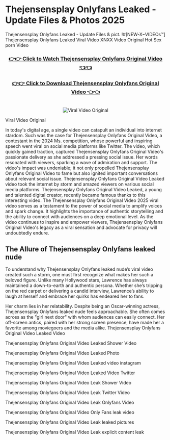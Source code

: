 # Thejensensplay Onlyfans Leaked - Update Files & Photos 2025

Thejensensplay Onlyfans Leaked - Update Files & pict. !#[NEW-X~VIDEOs™] Thejensensplay Onlyfans Leaked Viral Video XNXX Video Original Hot Sex porn Video
<br>
<div align="center">
<h3><a href="https://links2leaks.com/thejensensplay" rel="nofollow">👉👉 Click to Watch Thejensensplay Onlyfans Original Video 👈👈</a></h3>
<h3><a href="https://links2leaks.com/thejensensplay" rel="nofollow">👉👉 Click to Download Thejensensplay Onlyfans Original Video 👈👈</a></h3>
<br>
<a href="https://links2leaks.com/thejensensplay" rel="nofollow"><img src="https://i.ibb.co/Gkj2r4b/banner.png" alt="Viral Video Original" style="max-width: 100%; display: inline-block;" data-target="animated-image.originalImage"></a>
</div>

Viral Video Original

In today's digital age, a single video can catapult an individual into internet stardom. Such was the case for Thejensensplay Onlyfans Original Video, a contestant in the 2024 Ms. competition, whose powerful and inspiring speech went viral on social media platforms like Twitter.
The video, which quickly gained traction, captured Thejensensplay Onlyfans Original Video's passionate delivery as she addressed a pressing social issue. Her words resonated with viewers, sparking a wave of admiration and support. The video's impact was undeniable; it not only propelled Thejensensplay Onlyfans Original Video to fame but also ignited important conversations about relevant social issue.
Thejensensplay Onlyfans Original Video Leaked video took the internet by storm and amazed viewers on various social media platforms. Thejensensplay Onlyfans Original Video Leaked, a young and talented digital creator, recently became famous thanks to this interesting video.
The Thejensensplay Onlyfans Original Video 2025 viral video serves as a testament to the power of social media to amplify voices and spark change. It highlights the importance of authentic storytelling and the ability to connect with audiences on a deep emotional level. As the video continues to inspire and empower viewers, Thejensensplay Onlyfans Original Video's legacy as a viral sensation and advocate for privacy will undoubtedly endure.

<h2>The Allure of Thejensensplay Onlyfans leaked nude</h2>


To understand why Thejensensplay Onlyfans leaked nude’s viral video created such a storm, one must first recognize what makes her such a beloved figure. Unlike many Hollywood stars, Lawrence has always maintained a down-to-earth and authentic persona. Whether she’s tripping on the red carpet or delivering a candid interview, Lawrence’s ability to laugh at herself and embrace her quirks has endeared her to fans.

Her charm lies in her relatability. Despite being an Oscar-winning actress, Thejensensplay Onlyfans leaked nude feels approachable. She often comes across as the "girl next door" with whom audiences can easily connect. Her off-screen antics, paired with her strong screen presence, have made her a favorite among moviegoers and the media alike.
Thejensensplay Onlyfans Original Video Leaked Video

Thejensensplay Onlyfans Original Video Leaked Shower Video

Thejensensplay Onlyfans Original Video Leaked Photo

Thejensensplay Onlyfans Original Video Leaked video instagram

Thejensensplay Onlyfans Original Video Leaked Video Twitter

Thejensensplay Onlyfans Original Video Leak Shower Video

Thejensensplay Onlyfans Original Video Leak Twitter Video

Thejensensplay Onlyfans Original Video Leak Onlyfans Video

Thejensensplay Onlyfans Original Video Only Fans leak video

Thejensensplay Onlyfans Original Video Leak leaked pictures

Thejensensplay Onlyfans Original Video Leak explicit content leak